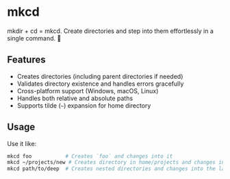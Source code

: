 # mkcd

mkdir + cd = mkcd. Create directories and step into them effortlessly in a single command. 🎯

## Features

- Creates directories (including parent directories if needed)
- Validates directory existence and handles errors gracefully
- Cross-platform support (Windows, macOS, Linux)
- Handles both relative and absolute paths
- Supports tilde (`~`) expansion for home directory

## Usage

Use it like:
```sh
mkcd foo           # Creates `foo` and changes into it
mkcd ~/projects/new # Creates directory in home/projects and changes into it
mkcd path/to/deep  # Creates nested directories and changes into the last one
```
